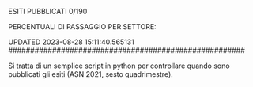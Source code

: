 ESITI PUBBLICATI 0/190 

PERCENTUALI DI PASSAGGIO PER SETTORE:

UPDATED 2023-08-28 15:11:40.565131
###################################################### 

Si tratta di un semplice script in python per controllare quando sono pubblicati gli esiti (ASN 2021, sesto quadrimestre).

